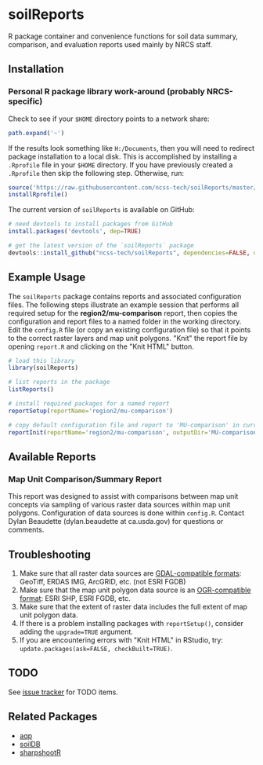 # soilReports
R package container and convenience functions for soil data summary, comparison, and evaluation reports used mainly by NRCS staff.


## Installation

### Personal R package library work-around (probably NRCS-specific)
Check to see if your `$HOME` directory points to a network share:
```r
path.expand('~')
```

If the results look something like `H:/Documents`, then you will need to redirect package installation to a local disk. This is accomplished by installing a `.Rprofile` file in your `$HOME` directory. If you have previously created a `.Rprofile` then skip the following step. Otherwise, run:

```r
source('https://raw.githubusercontent.com/ncss-tech/soilReports/master/R/installRprofile.R')
installRprofile()
```

The current version of `soilReports` is available on GitHub:
```r
# need devtools to install packages from GitHub
install.packages('devtools', dep=TRUE)

# get the latest version of the `soilReports` package
devtools::install_github("ncss-tech/soilReports", dependencies=FALSE, upgrade_dependencies=FALSE)
```

## Example Usage
The `soilReports` package contains reports and associated configuration files. The following steps illustrate an example session that performs all required setup for the **region2/mu-comparison** report, then copies the configuration and report files to a named folder in the working directory. Edit the `config.R` file (or copy an existing configuration file) so that it points to the correct raster layers and map unit polygons. "Knit" the report file by opening `report.R` and clicking on the "Knit HTML" button.

```r
# load this library
library(soilReports)

# list reports in the package
listReports()

# install required packages for a named report
reportSetup(reportName='region2/mu-comparison')

# copy default configuration file and report to 'MU-comparison' in current working directory
reportInit(reportName='region2/mu-comparison', outputDir='MU-comparison')
```

## Available Reports

### Map Unit Comparison/Summary Report

This report was designed to assist with comparisons between map unit concepts via sampling of various raster data sources within map unit polygons. Configuration of data sources is done within `config.R`. Contact Dylan Beaudette (dylan.beaudette at ca.usda.gov) for questions or comments.


## Troubleshooting
 1. Make sure that all raster data sources are [GDAL-compatible formats](http://www.gdal.org/formats_list.html): GeoTiff, ERDAS IMG, ArcGRID, etc. (not ESRI FGDB)
 2. Make sure that the map unit polygon data source is an [OGR-compatible format](http://www.gdal.org/ogr_formats.html): ESRI SHP, ESRI FGDB, etc.
 3. Make sure that the extent of raster data includes the full extent of map unit polygon data.
 4. If there is a problem installing packages with `reportSetup()`, consider adding the `upgrade=TRUE` argument.
 5. If you are encountering errors with "Knit HTML" in RStudio, try: `update.packages(ask=FALSE, checkBuilt=TRUE)`.

## TODO
See [issue tracker](https://github.com/ncss-tech/soilReports/issues) for TODO items.

  

## Related Packages
 * [aqp](https://github.com/ncss-tech/aqp)
 * [soilDB](https://github.com/ncss-tech/soilDB)
 * [sharpshootR](https://github.com/ncss-tech/sharpshootR)
 